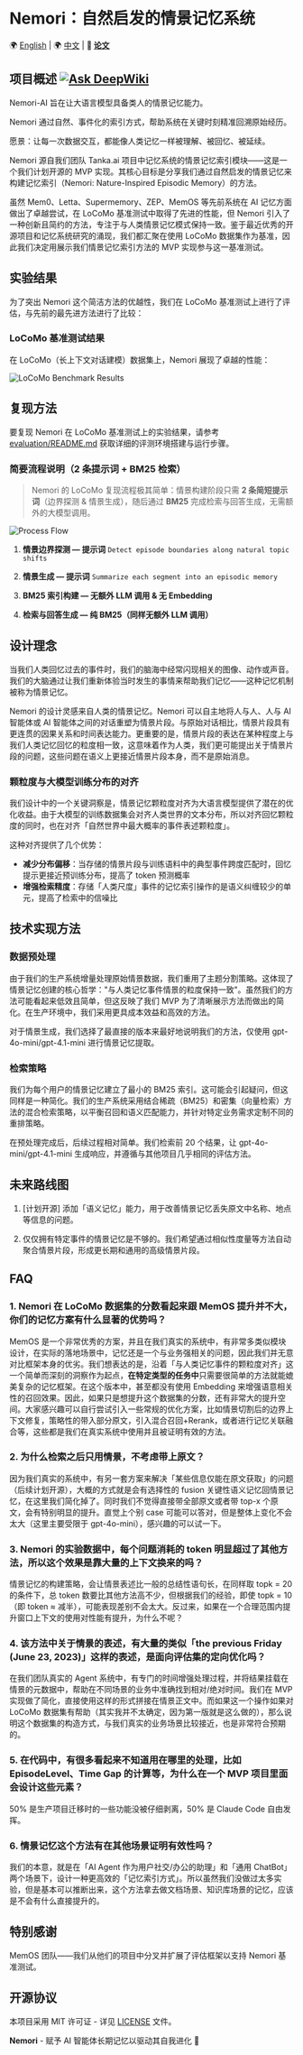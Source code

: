 # Nemori：自然启发的情景记忆系统

🌍 [English](README.md) | 🌍 [中文](README-CN.md) | **📄 [论文](https://arxiv.org/abs/2508.03341)**

## 项目概述  [![Ask DeepWiki](https://deepwiki.com/badge.svg)](https://deepwiki.com/nemori-ai/nemori)

Nemori-AI 旨在让大语言模型具备类人的情景记忆能力。

Nemori 通过自然、事件化的索引方式，帮助系统在关键时刻精准回溯原始经历。

愿景：让每一次数据交互，都能像人类记忆一样被理解、被回忆、被延续。

Nemori 源自我们团队 Tanka.ai 项目中记忆系统的情景记忆索引模块——这是一个我们计划开源的 MVP 实现。其核心目标是分享我们通过自然启发的情景记忆来构建记忆索引（Nemori: Nature-Inspired Episodic Memory）的方法。

虽然 Mem0、Letta、Supermemory、ZEP、MemOS 等先前系统在 AI 记忆方面做出了卓越尝试，在 LoCoMo 基准测试中取得了先进的性能，但 Nemori 引入了一种创新且简约的方法，专注于与人类情景记忆模式保持一致。鉴于最近优秀的开源项目和记忆系统研究的涌现，我们都汇聚在使用 LoCoMo 数据集作为基准，因此我们决定用展示我们情景记忆索引方法的 MVP 实现参与这一基准测试。

## 实验结果

为了突出 Nemori 这个简洁方法的优越性，我们在 LoCoMo 基准测试上进行了评估，与先前的最先进方法进行了比较：

### LoCoMo 基准测试结果

在 LoCoMo（长上下文对话建模）数据集上，Nemori 展现了卓越的性能：

![LoCoMo Benchmark Results](figures/locomo-scores.png)

## 复现方法

要复现 Nemori 在 LoCoMo 基准测试上的实验结果，请参考 [evaluation/README.md](evaluation/README.md) 获取详细的评测环境搭建与运行步骤。

### 简要流程说明（2 条提示词 + BM25 检索）

> Nemori 的 LoCoMo 复现流程极其简单：情景构建阶段只需 **2 条简短提示词**（边界探测 & 情景生成），随后通过 **BM25** 完成检索与回答生成，无需额外的大模型调用。

![Process Flow](figures/flow.png)

1. **情景边界探测 — 提示词** `Detect episode boundaries along natural topic shifts`

2. **情景生成 — 提示词** `Summarize each segment into an episodic memory`

3. **BM25 索引构建 — 无额外 LLM 调用 & 无 Embedding**

4. **检索与回答生成 — 纯 BM25（同样无额外 LLM 调用）**

## 设计理念

当我们人类回忆过去的事件时，我们的脑海中经常闪现相关的图像、动作或声音。我们的大脑通过让我们重新体验当时发生的事情来帮助我们记忆——这种记忆机制被称为情景记忆。

Nemori 的设计灵感来自人类的情景记忆。Nemori 可以自主地将人与人、人与 AI 智能体或 AI 智能体之间的对话重塑为情景片段。与原始对话相比，情景片段具有更连贯的因果关系和时间表达能力。更重要的是，情景片段的表达在某种程度上与我们人类记忆回忆的粒度相一致，这意味着作为人类，我们更可能提出关于情景片段的问题，这些问题在语义上更接近情景片段本身，而不是原始消息。

### 颗粒度与大模型训练分布的对齐

我们设计中的一个关键洞察是，情景记忆颗粒度对齐为大语言模型提供了潜在的优化收益。由于大模型的训练数据集会对齐人类世界的文本分布，所以对齐回忆颗粒度的同时，也在对齐「自然世界中最大概率的事件表述颗粒度」。

这种对齐提供了几个优势：
- **减少分布偏移**：当存储的情景片段与训练语料中的典型事件跨度匹配时，回忆提示更接近预训练分布，提高了 token 预测概率
- **增强检索精度**：存储「人类尺度」事件的记忆索引操作的是语义纠缠较少的单元，提高了检索中的信噪比

## 技术实现方法

### 数据预处理

由于我们的生产系统增量处理原始情景数据，我们重用了主题分割策略。这体现了情景记忆创建的核心哲学："与人类记忆事件情景的粒度保持一致"。虽然我们的方法可能看起来低效且简单，但这反映了我们 MVP 为了清晰展示方法而做出的简化。在生产环境中，我们采用更具成本效益和高效的方法。

对于情景生成，我们选择了最直接的版本来最好地说明我们的方法，仅使用 gpt-4o-mini/gpt-4.1-mini 进行情景记忆提取。

### 检索策略

我们为每个用户的情景记忆建立了最小的 BM25 索引。这可能会引起疑问，但这同样是一种简化。我们的生产系统采用结合稀疏（BM25）和密集（向量检索）方法的混合检索策略，以平衡召回和语义匹配能力，并针对特定业务需求定制不同的重排策略。

在预处理完成后，后续过程相对简单。我们检索前 20 个结果，让 gpt-4o-mini/gpt-4.1-mini 生成响应，并遵循与其他项目几乎相同的评估方法。

## 未来路线图

1. [计划开源] 添加「语义记忆」能力，用于改善情景记忆丢失原文中名称、地点等信息的问题。

2. 仅仅拥有特定事件的情景记忆是不够的。我们希望通过相似性度量等方法自动聚合情景片段，形成更长期和通用的高级情景片段。

## FAQ

### 1. Nemori 在 LoCoMo 数据集的分数看起来跟 MemOS 提升并不大，你们的记忆方案有什么显著的优势吗？

MemOS 是一个非常优秀的方案，并且在我们真实的系统中，有非常多类似模块设计，在实际的落地场景中，记忆还是一个与业务强相关的问题，因此我们并无意对比框架本身的优劣。我们想表达的是，沿着「与人类记忆事件的颗粒度对齐」这一个简单而深刻的洞察作为起点，**在特定类型的任务中**只需要很简单的方法就能媲美复杂的记忆框架。在这个版本中，甚至都没有使用 Embedding 来增强语意相关性的召回效果。因此，如果只是想提升这个数据集的分数，还有非常大的提升空间。大家感兴趣可以自行尝试引入一些常规的优化方案，比如情景切割后的边界上下文修复，策略性的带入部分原文，引入混合召回+Rerank，或者进行记忆关联融合等，这些都是我们在真实系统中使用并且被证明有效的方法。

### 2. 为什么检索之后只用情景，不考虑带上原文？

因为我们真实的系统中，有另一套方案来解决「某些信息仅能在原文获取」的问题（后续计划开源），大概的方式就是会有选择性的 fusion 关键性语义记忆回情景记忆，在这里我们简化掉了。同时我们不觉得直接带全部原文或者带 top-x 个原文，会有特别明显的提升。直觉上个别 case 可能可以答对，但是整体上变化不会太大（这里主要受限于 gpt-4o-mini），感兴趣的可以试一下。

### 3. Nemori 的实验数据中，每个问题消耗的 token 明显超过了其他方法，所以这个效果是靠大量的上下文换来的吗？

情景记忆的构建策略，会让情景表述比一般的总结性语句长，在同样取 topk = 20 的条件下，总 token 数要比其他方法高不少，但根据我们的经验，即使 topk = 10（即 token ≈ 减半），可能表现差别不会太大。反过来，如果在一个合理范围内提升窗口上下文的使用对性能有提升，为什么不呢？

### 4. 该方法中关于情景的表述，有大量的类似「the previous Friday (June 23, 2023)」这样的表述，是面向评估集的定向优化吗？

在我们团队真实的 Agent 系统中，有专门的时间增强处理过程，并将结果挂载在情景的元数据中，帮助在不同场景的业务中准确找到相对/绝对时间。我们在 MVP 实现做了简化，直接使用这样的形式拼接在情景正文中。而如果这一个操作如果对 LoCoMo 数据集有帮助（其实我并不太确定，因为第一版就是这么做的），那么说明这个数据集的构造方式，与我们真实的业务场景比较接近，也是非常符合预期的。

### 5. 在代码中，有很多看起来不知道用在哪里的处理，比如 EpisodeLevel、Time Gap 的计算等，为什么在一个 MVP 项目里面会设计这些元素？

50% 是生产项目迁移时的一些功能没被仔细剥离，50% 是 Claude Code 自由发挥。

### 6. 情景记忆这个方法有在其他场景证明有效性吗？

我们的本意，就是在「AI Agent 作为用户社交/办公的助理」和「通用 ChatBot」两个场景下，设计一种更高效的「记忆索引方式」。所以虽然我们没做过太多实验，但是基本可以推断出来，这个方法拿去做文档场景、知识库场景的记忆，应该是不会有什么直接提升的。

## 特别感谢

MemOS 团队——我们从他们的项目中分叉并扩展了评估框架以支持 Nemori 基准测试。

## 开源协议

本项目采用 MIT 许可证 - 详见 [LICENSE](LICENSE) 文件。

**Nemori** - 赋予 AI 智能体长期记忆以驱动其自我进化 🚀